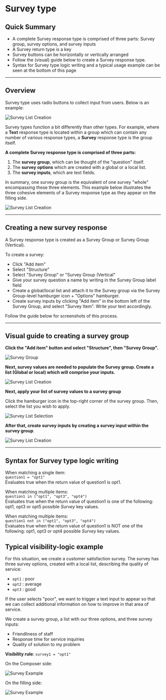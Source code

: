 # Survey type

## Quick Summary

* A complete Survey response type is comprised of three parts: Survey group, survey options, and survey inputs
* A Survey return type is a key
* Survey buttons can be horizontally or vertically arranged
* Follow the (visual) guide below to create a Survey response type.
* Syntax for Survey type logic writing and a typical usage example can be seen at the bottom of this page

---

## Overview  

Survey type uses radio buttons to collect input from users. Below is an example:

![Survey List Creation](types/survey-filling-side.png)


Survey types function a bit differently than other types.  For example, where a **Text** response type is located within a group which can contain any number of various response types, a **Survey** response type is the group itself. 

**A complete Survey response type is comprised of three parts:**

1. The **survey group**, which can be thought of the "question" itself.
2. The **survey options** which are created with a global or a local list. 
3. The **survey inputs**, which are text fields. 

In summary, one survey group is the equivalent of one survey "whole" encompassing these three elements. This example below illustrates the three cohesive elements of a Survey response type as they appear on the filling side.

![Survey List Creation](types/survey-filling-side-b.png)

---

## Creating a new survey response

A Survey response type is created as a Survey Group or Survey Group (Vertical). 

To create a survey:

* Click "Add item"
* Select "Structure"
* Select "Survey Group" or "Survey Group (Vertical"
* Give your survey question a name by writing in the Survey Group label field
* Create a global/local list and attach it to the Survey group via the Survey Group-level hamburger icon + "Options" hamburger.
* Create survey inputs by clicking "Add item" in the bottom left of the Survey Group, and select "Survey Item". Write your text accordingly.

Follow the guide below for screenshots of this process.

---

## Visual guide to creating a survey group
 
**Click the "Add item" button and select "Structure", then "Survey Group".**

![Survey Group](types/survey-group.png)

**Next, survey values are needed to populate the Survey group. Create a list (Global or local) which will comprise your inputs.**

![Survey List Creation](types/survey-input-list.png)

**Next, apply your list of survey values to a survey group**  

Click the hamburger icon in the top-right corner of the survey group. Then, select the list you wish to apply.

![Survey List Selection](types/select-survey-input-list.png)

**After that, create survey inputs by creating a survey input within the survey group**.

![Survey List Creation](types/create-survey-input.png)

---

## Syntax for Survey type logic writing

When matching a single item:  
`question1 = "opt1"`  
Evaluates true when the return value of question1 is opt1.

When matching multiple items:  
`question1 in ("opt1", "opt3", "opt4")`  
Evaluates true when the return value of question1 is one of the following: opt1, opt3 or opt5 possible *Survey* key values.

When matching multiple items:  
`question1 not in ("opt1", "opt3", "opt4")`  
Evaluates true when the return value of question1 is NOT one of the following: opt1, opt3 or opt4 possible *Survey* key values.

## Typical visibility-logic example

For this situation, we create a customer satisfaction survey. The survey has three survey options, created with a local list, describing the quality of service:

* `opt1` :  poor
* `opt2` :  average
* `opt3` :  good

If the user selects "poor", we want to trigger a text input to appear so that we can collect additional information on how to improve in that area of service.

We create a survey group, a list with our three options, and three survey inputs:

* Friendliness of staff
* Response time for service inquiries
* Quality of solution to my problem

**Visibility rule**: `survey1 = "opt1"`

On the Composer side:

![Survey Example](types/survey-example1.png)

On the filling side:

![Survey Example](types/survey-example2.png)

